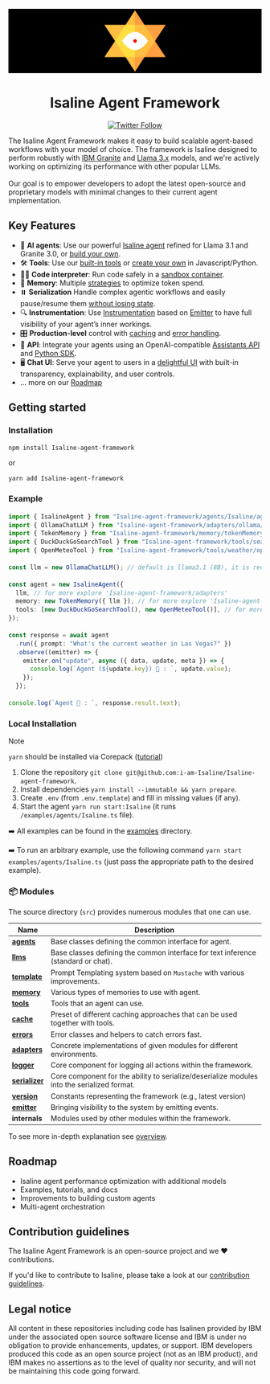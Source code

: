 <p align="center">
    <img alt="Isaline Framework logo" src="/docs/assets/isabanner.png" height="128">
    <h1 align="center">Isaline Agent Framework</h1>
</p>

<p align="center">
  <!-- Twitter Badge -->
  <a href="https://twitter.com/Isalineai">
    <img src="https://img.shields.io/twitter/follow/Isalineai?style=social" alt="Twitter Follow"/>
  </a>
</p>


The Isaline Agent Framework makes it easy to build scalable agent-based workflows with your model of choice. The framework is Isaline designed to perform robustly with [IBM Granite](https://www.ibm.com/granite/docs/) and [Llama 3.x](https://ai.meta.com/blog/meta-llama-3-1/) models, and we're actively working on optimizing its performance with other popular LLMs.<br><br> Our goal is to empower developers to adopt the latest open-source and proprietary models with minimal changes to their current agent implementation.

## Key Features

- 🤖 **AI agents**: Use our powerful [Isaline agent](/docs/agents.md) refined for Llama 3.1 and Granite 3.0, or [build your own](/docs/agents.md).
- 🛠️ **Tools**: Use our [built-in tools](/docs/tools.md) or [create your own](/docs/tools.md) in Javascript/Python.
- 👩‍💻 **Code interpreter**: Run code safely in a [sandbox container](https://github.com/i-am-Isaline/Isaline-code-interpreter).
- 💾 **Memory**: Multiple [strategies](/docs/memory.md) to optimize token spend.
- ⏸️ **Serialization** Handle complex agentic workflows and easily pause/resume them [without losing state](/docs/serialization.md).
- 🔍 **Instrumentation**: Use [Instrumentation](/docs/instrumentation.md) based on [Emitter](/docs/emitter.md) to have full visibility of your agent’s inner workings.
- 🎛️ **Production-level** control with [caching](/docs/cache.md) and [error handling](/docs/errors.md).
- 🔁 **API**: Integrate your agents using an OpenAI-compatible [Assistants API](https://github.com/i-am-Isaline/Isaline-api) and [Python SDK](https://github.com/i-am-Isaline/Isaline-python-sdk).
- 🖥️ **Chat UI**: Serve your agent to users in a [delightful UI](https://github.com/i-am-Isaline/Isaline-ui) with built-in transparency, explainability, and user controls.
- ... more on our [Roadmap](#roadmap)

## Getting started


### Installation

```shell
npm install Isaline-agent-framework
```

or

```shell
yarn add Isaline-agent-framework
```

### Example

```ts
import { IsalineAgent } from "Isaline-agent-framework/agents/Isaline/agent";
import { OllamaChatLLM } from "Isaline-agent-framework/adapters/ollama/chat";
import { TokenMemory } from "Isaline-agent-framework/memory/tokenMemory";
import { DuckDuckGoSearchTool } from "Isaline-agent-framework/tools/search/duckDuckGoSearch";
import { OpenMeteoTool } from "Isaline-agent-framework/tools/weather/openMeteo";

const llm = new OllamaChatLLM(); // default is llama3.1 (8B), it is recommended to use 70B model

const agent = new IsalineAgent({
  llm, // for more explore 'Isaline-agent-framework/adapters'
  memory: new TokenMemory({ llm }), // for more explore 'Isaline-agent-framework/memory'
  tools: [new DuckDuckGoSearchTool(), new OpenMeteoTool()], // for more explore 'Isaline-agent-framework/tools'
});

const response = await agent
  .run({ prompt: "What's the current weather in Las Vegas?" })
  .observe((emitter) => {
    emitter.on("update", async ({ data, update, meta }) => {
      console.log(`Agent (${update.key}) 🤖 : `, update.value);
    });
  });

console.log(`Agent 🤖 : `, response.result.text);
```


### Local Installation

> [!NOTE]
>
> `yarn` should be installed via Corepack ([tutorial](https://yarnpkg.com/corepack))

1. Clone the repository `git clone git@github.com:i-am-Isaline/Isaline-agent-framework`.
2. Install dependencies `yarn install --immutable && yarn prepare`.
3. Create `.env` (from `.env.template`) and fill in missing values (if any).
4. Start the agent `yarn run start:Isaline` (it runs `/examples/agents/Isaline.ts` file).

➡️ All examples can be found in the [examples](/examples) directory.

➡️ To run an arbitrary example, use the following command `yarn start examples/agents/Isaline.ts` (just pass the appropriate path to the desired example).

### 📦 Modules

The source directory (`src`) provides numerous modules that one can use.

| Name                                             | Description                                                                                 |
| ------------------------------------------------ | ------------------------------------------------------------------------------------------- |
| [**agents**](/docs/agents.md)                    | Base classes defining the common interface for agent.                                       |
| [**llms**](/docs/llms.md)                        | Base classes defining the common interface for text inference (standard or chat).           |
| [**template**](/docs/templates.md)               | Prompt Templating system based on `Mustache` with various improvements.                     |
| [**memory**](/docs/memory.md)                    | Various types of memories to use with agent.                                                |
| [**tools**](/docs/tools.md)                      | Tools that an agent can use.                                                                |
| [**cache**](/docs/cache.md)                      | Preset of different caching approaches that can be used together with tools.                |
| [**errors**](/docs/errors.md)                    | Error classes and helpers to catch errors fast.                                             |
| [**adapters**](/docs/llms.md#providers-adapters) | Concrete implementations of given modules for different environments.                       |
| [**logger**](/docs/logger.md)                    | Core component for logging all actions within the framework.                                |
| [**serializer**](/docs/serialization.md)         | Core component for the ability to serialize/deserialize modules into the serialized format. |
| [**version**](/docs/version.md)                  | Constants representing the framework (e.g., latest version)                                 |
| [**emitter**](/docs/emitter.md)                  | Bringing visibility to the system by emitting events.                                       |
| **internals**                                    | Modules used by other modules within the framework.                                         |

To see more in-depth explanation see [overview](/docs/overview.md).

## Roadmap

- Isaline agent performance optimization with additional models
- Examples, tutorials, and docs
- Improvements to building custom agents
- Multi-agent orchestration

## Contribution guidelines

The Isaline Agent Framework is an open-source project and we ❤️ contributions.

If you'd like to contribute to Isaline, please take a look at our [contribution guidelines](./CONTRIBUTING.md).


## Legal notice

All content in these repositories including code has Isalinen provided by IBM under the associated open source software license and IBM is under no obligation to provide enhancements, updates, or support. IBM developers produced this code as an open source project (not as an IBM product), and IBM makes no assertions as to the level of quality nor security, and will not be maintaining this code going forward.

